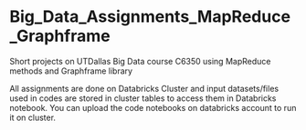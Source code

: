 # Big_Data_Assignments_MapReduce_Graphframe
Short projects on UTDallas Big Data course C6350 using MapReduce methods and Graphframe library

All assignments are done on Databricks Cluster and input datasets/files used in codes are stored in cluster tables to access them in Databricks notebook. 
You can upload the code notebooks on databricks account to run it on cluster.
